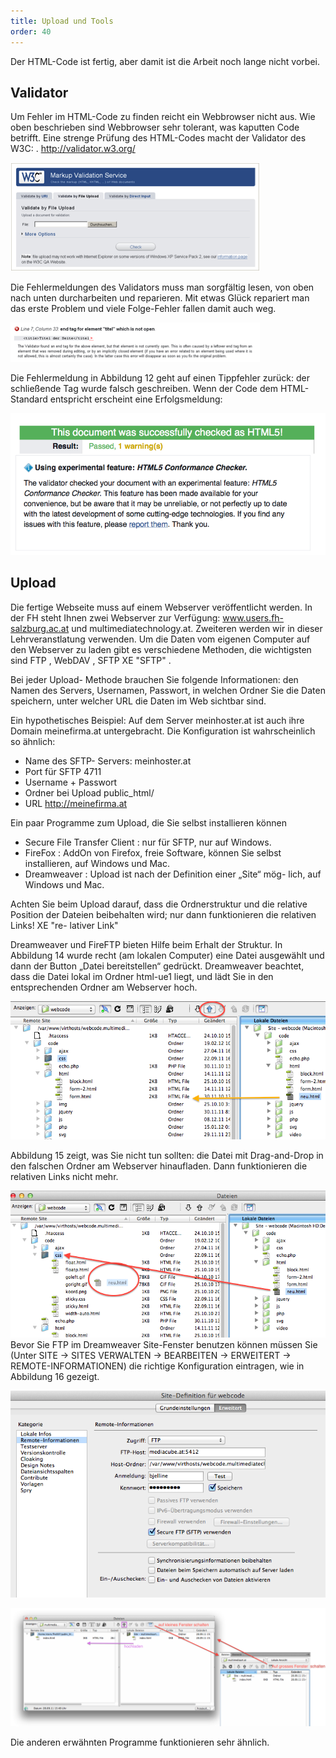 ```yaml
---
title: Upload und Tools
order: 40
---
```


Der HTML-Code ist fertig, aber damit ist die Arbeit noch lange nicht vorbei.

Validator  
---------

<!-- XE "Validator" -->  
Um Fehler im HTML-Code zu finden reicht ein Webbrowser nicht aus. Wie oben beschrieben 
sind Webbrowser sehr tolerant, was kaputten Code  <!-- XE "Code" -->   betrifft. Eine strenge 
Prüfung  <!-- XE "Prüfung:von HTML Code" -->   des HTML-Codes macht der Validator des W3C: . 
http://validator.w3.org/
 
![Abbildung 11:  Der HTML-Validator des World Wide Web Consortiums](/images/image050.png)


Die Fehlermeldungen des Validators muss man sorgfältig lesen, von oben nach unten 
durcharbeiten und reparieren. Mit etwas Glück repariert man das erste Problem und viele 
Folge-Fehler fallen damit auch weg.
 
![Abbildung 12:  Fehlermeldung des Validators](/images/image052.png)

Die Fehlermeldung in Abbildung 12 geht auf einen Tippfehler zurück: der schließende Tag 
wurde falsch geschreiben. Wenn der Code dem HTML-Standard entspricht erscheint eine 
Erfolgsmeldung:
 
![Abbildung 13:   Erfolgsmeldung des Validators](/images/image053.png)

Upload  
------

<!-- XE "Upload" -->  
Die fertige Webseite muss auf einem Webserver veröffentlicht werden. In der FH steht Ihnen 
zwei Webserver zur Verfügung: www.users.fh-salzburg.ac.at und 
multimediatechnology.at. Zweiteren werden wir in dieser Lehrveranstlatung verwenden.
Um die Daten vom eigenen Computer auf den Webserver zu laden gibt es verschiedene 
Methoden, die wichtigsten sind FTP  <!-- XE "FTP" -->  , WebDAV  <!-- XE "WebDAV" -->  , SFTP  XE 
"SFTP"  . 

Bei jeder Upload-
Methode brauchen Sie folgende Informationen: den Namen des Servers, Usernamen, 
Passwort, in welchen Ordner Sie die Daten speichern, unter welcher URL die Daten im Web 
sichtbar sind.

Ein hypothetisches Beispiel: Auf dem Server meinhoster.at ist auch ihre
Domain meinefirma.at untergebracht. Die Konfiguration ist wahrscheinlich so ähnlich:

* Name des SFTP- Servers: meinhoster.at
* Port für SFTP 4711
* Username + Passwort
* Ordner bei Upload public_html/
* URL http://meinefirma.at

Ein paar Programme zum Upload, die Sie selbst installieren können

* Secure File Transfer Client  <!-- XE "Secure File Transfer Client" -->  : nur für SFTP, nur auf Windows.
* FireFox  <!-- XE "FireFTP" -->    <!-- XE "Firefox AddOn:FireFTP" -->  : AddOn von Firefox, freie Software, können Sie selbst installieren, auf Windows und Mac.
* Dreamweaver  <!-- XE "Dreamweaver" -->  :  Upload ist nach der Definition einer „Site“ mög- lich, auf Windows und Mac.

Achten Sie beim Upload darauf, dass die Ordnerstruktur  <!-- XE "Ordnerstruktur" -->   und die relative 
Position der Dateien beibehalten wird; nur dann funktionieren die relativen Links!  XE "re-
lativer Link"    <!-- XE "Link:relativ" -->  

Dreamweaver und FireFTP bieten Hilfe beim Erhalt der Struktur. In Abbildung 14 wurde recht 
(am lokalen Computer) eine Datei ausgewählt und dann der Button „Datei 
bereitstellen“ gedrückt. Dreamweaver beachtet, dass die Datei lokal im Ordner html-ue1 
liegt, und lädt Sie in den entsprechenden Ordner am Webserver hoch.
 
![Abbildung 14: Site-Fenster von Dreamweaver – Upload einer Datei automatisch in den richtigen Ordner](/images/dreamweaver-upload.png)

Abbildung 15 zeigt, was Sie nicht tun sollten: die Datei mit Drag-and-Drop in den falschen 
Ordner am Webserver hinaufladen.  Dann funktionieren die relativen Links nicht mehr.
 
![Abbildung 15:  Upload mit Dreamweaver in den falschen Ordner](/images/dreamweaver-upload-falsch.png)
Bevor Sie FTP im Dreamweaver Site-Fenster benutzen können müssen Sie 
(Unter SITE → SITES VERWALTEN → BEARBEITEN → ERWEITERT → REMOTE-INFORMATIONEN) die richtige 
Konfiguration eintragen, wie in Abbildung 16 gezeigt.
  
![Abbildung 16: Bearbeiten der FTP-Information in Dreamweaver](/images/dreamweaver-upload-config.png)

![Abbildung 17: Dateien-Fenster in Dreamweaver: Umschalten zwischen 2 Ansichten + Upload](/images/image064.png)

Die anderen erwähnten Programme funktionieren sehr ähnlich.

